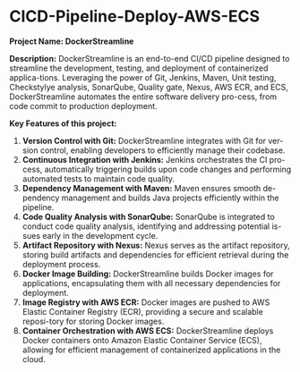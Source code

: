 # CICD-Pipeline-Deploy-AWS-ECS

**Project Name: DockerStreamline**

**Description:** DockerStreamline is an end-to-end CI/CD pipeline designed to streamline the development, testing, and deployment of containerized applica-tions. Leveraging the power of Git, Jenkins, Maven, Unit testing, Checkstylye analysis, SonarQube, Quality gate, Nexus, AWS ECR, and ECS, DockerStreamline automates the entire software delivery pro-cess, from code commit to production deployment.

**Key Features of this project:**

1.	**Version Control with Git:** DockerStreamline integrates with Git for ver-sion control, enabling developers to efficiently manage their codebase.
2.	**Continuous Integration with Jenkins:** Jenkins orchestrates the CI pro-cess, automatically triggering builds upon code changes and performing automated tests to maintain code quality.
3.	**Dependency Management with Maven:** Maven ensures smooth de-pendency management and builds Java projects efficiently within the pipeline.
4.	**Code Quality Analysis with SonarQube:** SonarQube is integrated to conduct code quality analysis, identifying and addressing potential is-sues early in the development cycle.
5.	**Artifact Repository with Nexus:** Nexus serves as the artifact repository, storing build artifacts and dependencies for efficient retrieval during the deployment process.
6.	**Docker Image Building:** DockerStreamline builds Docker images for applications, encapsulating them with all necessary dependencies for deployment.
7.	**Image Registry with AWS ECR:** Docker images are pushed to AWS Elastic Container Registry (ECR), providing a secure and scalable reposi-tory for storing Docker images.
8.	**Container Orchestration with AWS ECS:** DockerStreamline deploys Docker containers onto Amazon Elastic Container Service (ECS), allowing for efficient management of containerized applications in the cloud.
